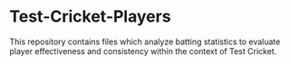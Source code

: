 # Test-Cricket-Players
This repository contains files which analyze batting statistics to evaluate player effectiveness and consistency within the context of Test Cricket.
